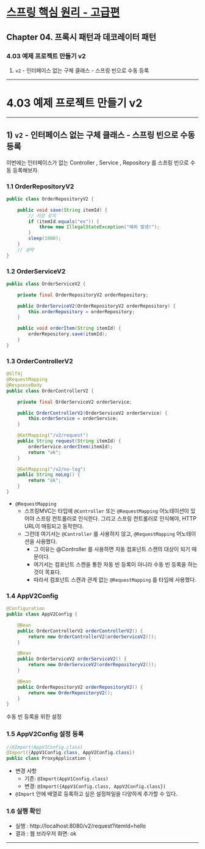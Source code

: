 # <a href = "../README.md" target="_blank">스프링 핵심 원리 - 고급편</a>
## Chapter 04. 프록시 패턴과 데코레이터 패턴
### 4.03 예제 프로젝트 만들기 v2
1) `v2` - 인터페이스 없는 구체 클래스 - 스프링 빈으로 수동 등록

---

# 4.03 예제 프로젝트 만들기 v2

---

## 1) `v2` - 인터페이스 없는 구체 클래스 - 스프링 빈으로 수동 등록
이번에는 인터페이스가 없는 Controller , Service , Repository 를 스프링 빈으로 수동 등록해보자.

### 1.1 OrderRepositoryV2
```java
public class OrderRepositoryV2 {

    public void save(String itemId) {
        // 저장 로직
        if (itemId.equals("ex")) {
            throw new IllegalStateException("예외 발생!");
        }
        sleep(1000);
    }
    // 생략
}
```

### 1.2 OrderServiceV2
```java
public class OrderServiceV2 {

    private final OrderRepositoryV2 orderRepository;

    public OrderServiceV2(OrderRepositoryV2 orderRepository) {
        this.orderRepository = orderRepository;
    }

    public void orderItem(String itemId) {
        orderRepository.save(itemId);
    }
}
```

### 1.3 OrderControllerV2
```java
@Slf4j
@RequestMapping
@ResponseBody
public class OrderControllerV2 {

    private final OrderServiceV2 orderService;

    public OrderControllerV2(OrderServiceV2 orderService) {
        this.orderService = orderService;
    }

    @GetMapping("/v2/request")
    public String request(String itemId) {
        orderService.orderItem(itemId);
        return "ok";
    }

    @GetMapping("/v2/no-log")
    public String noLog() {
        return "ok";
    }
}
```
- `@RequestMapping`
  - 스프링MVC는 타입에 `@Controller` 또는 `@RequestMapping` 어노테이션이 있어야 스프링 컨트롤러로 인식한다. 
  그리고 스프링 컨트롤러로 인식해야, HTTP URL이 매핑되고 동작한다.
  - 그런데 여기서는 `@Controller` 를 사용하지 않고, `@RequestMapping` 어노테이션을 사용했다.
    - 그 이유는 @Controller 를 사용하면 자동 컴포넌트 스캔의 대상이 되기 때문이다.
    - 여기서는 컴포넌트 스캔을 통한 자동 빈 등록이 아니라 수동 빈 등록을 하는 것이 목표다.
    - 따라서 컴포넌트 스캔과 관계 없는 `@RequestMapping` 를 타입에 사용했다.

### 1.4 AppV2Config
```java
@Configuration
public class AppV2Config {

    @Bean
    public OrderControllerV2 orderControllerV2() {
        return new OrderControllerV2(orderServiceV2());
    }

    @Bean
    public OrderServiceV2 orderServiceV2() {
        return new OrderServiceV2(orderRepositoryV2());
    }

    @Bean
    public OrderRepositoryV2 orderRepositoryV2() {
        return new OrderRepositoryV2();
    }
}
```
수동 빈 등록을 위한 설정

### 1.5 AppV2Config 설정 등록
```java
//@Import(AppV1Config.class)
@Import({AppV1Config.class, AppV2Config.class})
public class ProxyApplication {
```
- 변경 사항
  - 기존: `@Import(AppV1Config.class)`
  - 변경: `@Import({AppV1Config.class, AppV2Config.class})`
- `@Import` 안에 배열로 등록하고 싶은 설정파일을 다양하게 추가할 수 있다.

### 1.6 실행 확인
- 실행 : http://localhost:8080/v2/request?itemId=hello
- 결과 : 웹 브라우저 화면: ok

---
